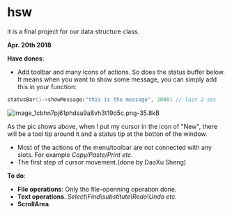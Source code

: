 # hsw

it is a final project for our data structure class.

**Apr. 20th 2018**

**Have dones**:
* Add toolbar and many icons of actions. So does the status buffer below. It means when you want to show some message, you can simply add this in your function:
```cpp
statusBar()->showMessage("this is the message", 2000) // last 2 sec
```
![image_1cbhn7pj61phdsa9a8vh3t19o5c.png-35.8kB][4]

  [4]: http://static.zybuluo.com/EtoDemerzel/j2kkxzd9e90io3x5lokiae6j/image_1cbhn7pj61phdsa9a8vh3t19o5c.png

As the pic shows above, when I put my cursor in the icon of "New", there will be a tool tip around it and a status tip at the botton of the window.

 
* Most of the actions of the menu/toolbar are not connected with any slots. For example *Copy/Paste/Print etc*.
* The first step of cursor movement.(done by DaoXu Sheng)

**To do**:
* **File operations**: Only the file-openning operation done.
* **Text operations**. *Select\Find\substitute\Redo\Undo etc.*
* **ScrollArea**.
